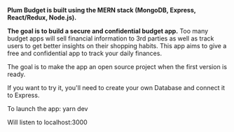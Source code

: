 **Plum Budget is built using the MERN stack (MongoDB, Express, React/Redux, Node.js).**

**The goal is to build a secure and confidential budget app.** Too many budget apps will sell financial information to 3rd parties as well as track users to get better insights on their shopping habits. This app aims to give a free and confidential app to track your daily finances.

The goal is to make the app an open source project when the first version is ready.

If you want to try it, you'll need to create your own Database and connect it to Express. 

To launch the app:
yarn dev

Will listen to localhost:3000

